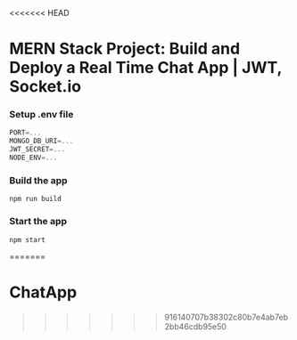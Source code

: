 <<<<<<< HEAD
# MERN Stack Project: Build and Deploy a Real Time Chat App | JWT, Socket.io







### Setup .env file

```js
PORT=...
MONGO_DB_URI=...
JWT_SECRET=...
NODE_ENV=...
```

### Build the app

```shell
npm run build
```

### Start the app

```shell
npm start
```
=======
# ChatApp
>>>>>>> 916140707b38302c80b7e4ab7eb2bb46cdb95e50
